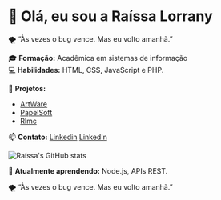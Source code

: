 # 👋 Olá, eu sou a Raíssa Lorrany

🌪️ “Às vezes o bug vence. Mas eu volto amanhã.”

🎓 **Formação:** Acadêmica em sistemas de informação  
💻 **Habilidades:** HTML, CSS, JavaScript e PHP.

📂 **Projetos:**  
- [ArtWare](https://github.com/raissalmc/ArtWare)
- [PapelSoft](https://github.com/raissalmc/PapelSoft)
- [Rlmc](https://github.com/raissalmc/rlmc)

📫 **Contato:** [Linkedin](www.linkedin.com/in/raissalmc)
[LinkedIn](https://www.linkedin.com/in/raissalmc)


![Raíssa's GitHub stats](https://github-readme-stats.vercel.app/api?username=raissalmc&show_icons=true&theme=radical)


🚀 **Atualmente aprendendo:** Node.js, APIs REST.

🌪️ “Às vezes o bug vence. Mas eu volto amanhã.”

